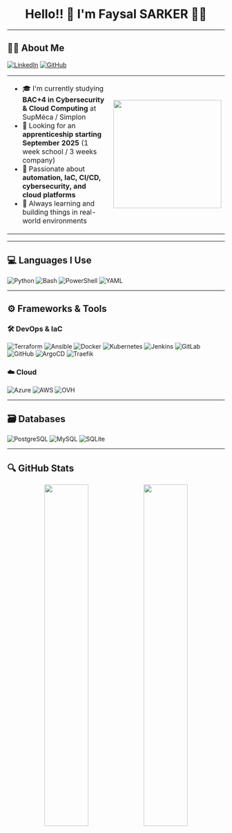 <h1 align="center">Hello!! 👋 I'm Faysal SARKER 🚀🔐</h1>

---

## 🧑‍💻 About Me

[![LinkedIn](https://img.shields.io/badge/-LinkedIn-0077B5?style=flat-square&logo=linkedin&logoColor=white)](https://www.linkedin.com/in/sarker-faysal-050665212)
[![GitHub](https://img.shields.io/badge/-GitHub-181717?style=flat-square&logo=github&logoColor=white)](https://github.com/faysal123455)

<table>
<tr>
<td>

- 🎓 I'm currently studying **BAC+4 in Cybersecurity & Cloud Computing** at SupMéca / Simplon  
- 📅 Looking for an **apprenticeship starting September 2025** (1 week school / 3 weeks company)  
- 🔧 Passionate about **automation, IaC, CI/CD, cybersecurity, and cloud platforms**  
- 🌱 Always learning and building things in real-world environments  

</td>
<td align="center">
<img src="https://raw.githubusercontent.com/faysal123455/faysal123455/main/penguin.png" width="250"/>
</td>
</tr>
</table>

---

## 💻 Languages I Use

![Python](https://img.shields.io/badge/-Python-3776AB?logo=python&logoColor=white)
![Bash](https://img.shields.io/badge/-Bash-121011?logo=gnubash&logoColor=white)
![PowerShell](https://img.shields.io/badge/-PowerShell-5391FE?logo=powershell&logoColor=white)
![YAML](https://img.shields.io/badge/-YAML-C9B200?logo=yaml&logoColor=black)

---

## ⚙️ Frameworks & Tools

### 🛠 DevOps & IaC  
![Terraform](https://img.shields.io/badge/-Terraform-623CE4?logo=terraform&logoColor=white)
![Ansible](https://img.shields.io/badge/-Ansible-000000?logo=ansible&logoColor=white)
![Docker](https://img.shields.io/badge/-Docker-2496ED?logo=docker&logoColor=white)
![Kubernetes](https://img.shields.io/badge/-Kubernetes-326CE5?logo=kubernetes&logoColor=white)
![Jenkins](https://img.shields.io/badge/-Jenkins-D24939?logo=jenkins&logoColor=white)
![GitLab](https://img.shields.io/badge/-GitLab-FC6D26?logo=gitlab&logoColor=white)
![GitHub](https://img.shields.io/badge/-GitHub-181717?logo=github&logoColor=white)
![ArgoCD](https://img.shields.io/badge/-ArgoCD-17A2B8?logo=argo&logoColor=white)
![Traefik](https://img.shields.io/badge/-Traefik-24A1C1?logo=traefikproxy&logoColor=white)

### ☁️ Cloud  
![Azure](https://img.shields.io/badge/-Azure-0078D4?logo=microsoftazure&logoColor=white)
![AWS](https://img.shields.io/badge/-AWS-232F3E?logo=amazonaws&logoColor=white)
![OVH](https://img.shields.io/badge/-OVH-1238F4?logo=ovh&logoColor=white)

---

## 🗃️ Databases

![PostgreSQL](https://img.shields.io/badge/-PostgreSQL-4169E1?logo=postgresql&logoColor=white)
![MySQL](https://img.shields.io/badge/-MySQL-4479A1?logo=mysql&logoColor=white)
![SQLite](https://img.shields.io/badge/-SQLite-003B57?logo=sqlite&logoColor=white)

---

## 🔍 GitHub Stats

<p align="center">
  <img src="https://github-readme-stats.vercel.app/api?username=faysal123455&show_icons=true&theme=radical" width="45%" />
  <img src="https://github-readme-stats.vercel.app/api/top-langs/?username=faysal123455&layout=compact&theme=radical" width="45%" />
</p>
